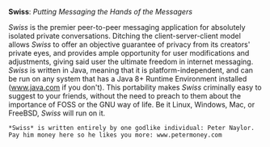**Swiss**: *Putting Messaging the Hands of the Messagers*

*Swiss* is the premier peer-to-peer messaging application for absolutely isolated private conversations. Ditching the client-server-client model allows *Swiss* to offer an objective guarantee
of privacy from its creators' private eyes, and provides ample opportunity for user modifications and adjustments, giving said user the ultimate freedom in internet messaging.
*Swiss* is written in Java, meaning that it is platform-independent, and can be run on any system that has a Java 8+ Runtime Environment installed (www.java.com if you don't).
This portability makes *Swiss* criminally easy to suggest to your friends, without the need to preach to them about the importance of FOSS or the GNU way of life. 
Be it Linux, Windows, Mac, or FreeBSD, *Swiss* will run on it.

    *Swiss* is written entirely by one godlike individual: Peter Naylor. Pay him money here so he likes you more: www.petermoney.com
